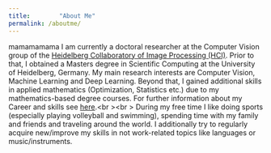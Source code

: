 ```yaml
---
title:        "About Me"
permalink: /aboutme/
---
```

mamamamama I am currently a doctoral researcher at the Computer Vision group of the <a href="https://hci.iwr.uni-heidelberg.de/">Heidelberg Collaboratory of Image Processing (HCI)</a>.
Prior to that, I obtained a Masters degree in Scientific Computing at the University of Heidelberg, Germany. My main research interests are
Computer Vision, Machine Learning and Deep Learning. Beyond that, I gained additional skills in applied mathematics 
(Optimization, Statistics etc.) due to my mathematics-based degree courses. For further information about my Career and skills
see <a href="{{ site.baseurl }}/career">here</a>.<br \><br \>
During my free time I like doing sports (especially playing volleyball and swimming), spending time with my family and friends and traveling around the world. I additionally try to regularly acquire new/improve my skills in not work-related topics like languages or music/instruments.
